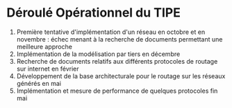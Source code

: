 # Déroulé Opérationnel du TIPE

1. Première tentative d'implémentation d'un réseau en octobre et en novembre : échec menant à la recherche de documents permettant une meilleure approche
2. Implémentation de la modélisation par tiers en décembre
3. Recherche de documents relatifs aux différents protocoles de routage sur internet en février
4. Développement de la base architecturale pour le routage sur les réseaux générés en mai
5. Implémentation et mesure de performance de quelques protocoles fin mai
